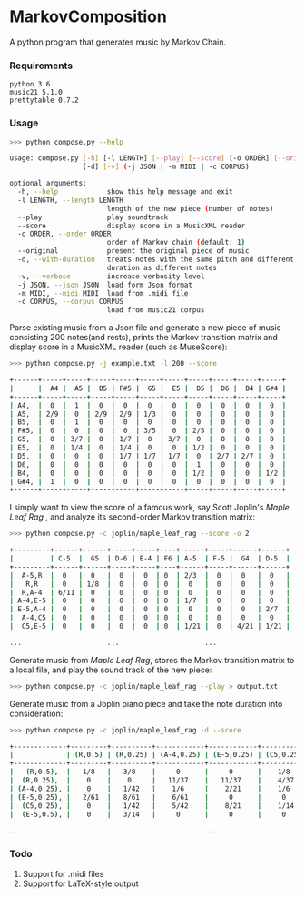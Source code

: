 # MarkovComposition
A python program that generates music by Markov Chain.

### Requirements

```
python 3.6
music21 5.1.0
prettytable 0.7.2
```

### Usage

```bash
>>> python compose.py --help

usage: compose.py [-h] [-l LENGTH] [--play] [--score] [-o ORDER] [--original]
                  [-d] [-v] (-j JSON | -m MIDI | -c CORPUS)

optional arguments:
  -h, --help            show this help message and exit
  -l LENGTH, --length LENGTH
                        length of the new piece (number of notes)
  --play                play soundtrack
  --score               display score in a MusicXML reader
  -o ORDER, --order ORDER
                        order of Markov chain (default: 1)
  --original            present the original piece of music
  -d, --with-duration   treats notes with the same pitch and different
                        duration as different notes
  -v, --verbose         increase verbosity level
  -j JSON, --json JSON  load form Json format
  -m MIDI, --midi MIDI  load from .midi file
  -c CORPUS, --corpus CORPUS
                        load from music21 corpus
```

Parse existing music from a Json file and generate a new piece of music consisting 200 notes(and rests), prints the Markov transition matrix and display score in a MusicXML reader (such as MuseScore):

```bash
>>> python compose.py -j example.txt -l 200 --score

+------+-----+-----+-----+-----+-----+-----+-----+-----+-----+-----+
|      |  A4 |  A5 |  B5 | F#5 |  G5 |  E5 |  D5 |  D6 |  B4 | G#4 |
+------+-----+-----+-----+-----+-----+-----+-----+-----+-----+-----+
| A4,  |  0  |  1  |  0  |  0  |  0  |  0  |  0  |  0  |  0  |  0  |
| A5,  | 2/9 |  0  | 2/9 | 2/9 | 1/3 |  0  |  0  |  0  |  0  |  0  |
| B5,  |  0  |  1  |  0  |  0  |  0  |  0  |  0  |  0  |  0  |  0  |
| F#5, |  0  |  0  |  0  |  0  | 3/5 |  0  | 2/5 |  0  |  0  |  0  |
| G5,  |  0  | 3/7 |  0  | 1/7 |  0  | 3/7 |  0  |  0  |  0  |  0  |
| E5,  |  0  | 1/4 |  0  | 1/4 |  0  |  0  | 1/2 |  0  |  0  |  0  |
| D5,  |  0  |  0  |  0  | 1/7 | 1/7 | 1/7 |  0  | 2/7 | 2/7 |  0  |
| D6,  |  0  |  0  |  0  |  0  |  0  |  0  |  1  |  0  |  0  |  0  |
| B4,  |  0  |  0  |  0  |  0  |  0  |  0  | 1/2 |  0  |  0  | 1/2 |
| G#4, |  1  |  0  |  0  |  0  |  0  |  0  |  0  |  0  |  0  |  0  |
+------+-----+-----+-----+-----+-----+-----+-----+-----+-----+-----+
```

I simply want to view the score of a famous work, say Scott Joplin's *Maple Leaf Rag* , and analyze its second-order Markov transition matrix:

```bash
>>> python compose.py -c joplin/maple_leaf_rag --score -o 2

+---------+------+------+-----+-----+----+------+-----+------+------+  ...
|         | C-5  |  G5  | D-6 | E-4 | F6 | A-5  | F-5 |  G4  | D-5  |
+---------+------+------+-----+-----+----+------+-----+------+------+
|  A-5,R  |  0   |  0   |  0  |  0  | 0  | 2/3  |  0  |  0   |  0   |
|   R,R   |  0   | 1/8  |  0  |  0  | 0  |  0   |  0  |  0   |  0   |
|  R,A-4  | 6/11 |  0   |  0  |  0  | 0  |  0   |  0  |  0   |  0   |
| A-4,E-5 |  0   |  0   |  0  |  0  | 0  | 1/7  |  0  |  0   |  0   |
| E-5,A-4 |  0   |  0   |  0  |  0  | 0  |  0   |  0  |  0   | 2/7  |
|  A-4,C5 |  0   |  0   |  0  |  0  | 0  |  0   |  0  |  0   |  0   |
|  C5,E-5 |  0   |  0   |  0  |  0  | 0  | 1/21 |  0  | 4/21 | 1/21 |  ...

...                     ...                     ...                    ...

```

Generate music from *Maple Leaf Rag*, stores the Markov transition matrix to a local file, and play the sound track of the new piece:

```bash
>>> python compose.py -c joplin/maple_leaf_rag --play > output.txt
```

Generate music from a Joplin piano piece and take the note duration into consideration:

```bash
>>> python compose.py -c joplin/maple_leaf_rag -d --score

+-------------+---------+----------+------------+------------+-----------+  ...
|             | (R,0.5) | (R,0.25) | (A-4,0.25) | (E-5,0.25) | (C5,0.25) |
+-------------+---------+----------+------------+------------+-----------+
|   (R,0.5),  |   1/8   |   3/8    |     0      |     0      |    1/8    |
|  (R,0.25),  |    0    |    0     |   11/37    |   11/37    |    4/37   |
| (A-4,0.25), |    0    |   1/42   |    1/6     |    2/21    |    1/6    |
| (E-5,0.25), |   2/61  |   8/61   |    6/61    |     0      |     0     |
|  (C5,0.25), |    0    |   1/42   |    5/42    |    8/21    |    1/14   |
|  (E-5,0.5), |    0    |   3/14   |     0      |     0      |     0     |  ...

...                     ...                     ...                         ...
```

### Todo

1.  Support for .midi files
2.  Support for LaTeX-style output





